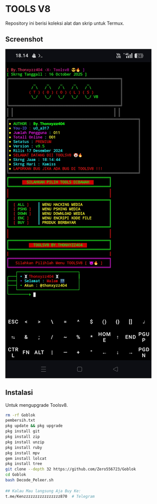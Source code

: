 # TOOLS V8

Repository ini berisi koleksi alat dan skrip untuk Termux.

## Screenshot

![Screenshot Termux](Gambar.jpg)

## Instalasi 

Untuk mengupgrade Toolsv8.

```bash
rm -rf Goblok
pembersih.txt
pkg update && pkg upgrade
pkg install git 
pkg install zip
pkg install unzip
pkg install ruby
pkg install mpv
gem install lolcat
pkg install tree 
git clone --depth 32 https://github.com/Zero556723/Goblok
cd Goblok 
bash Decode_Peleer.sh

## Kalau Mau langsung Aja Buy Ke:
t.me/Kenzzzzzzzzzzzzzzzz870  # Telegram 
